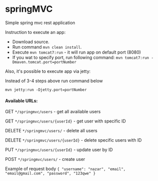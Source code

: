 # springMVC

Simple spring mvc rest application

Instruction to execute an app:
- Download source.
- Run command `mvn clean install`.
- Execute `mvn tomcat7:run` - it will run app on default port (8080) 
- If you wat to specify port, run following command: `mvn tomcat7:run -Dmaven.tomcat.port=portNumber`

Also, it's possible to execute app via jetty:

Instead of 3-4 steps  above run command below

`mvn jetty:run -Djetty.port=portNumber`

#### Available URLs:

GET `*/springmvc/users` - get all available users

GET `*/springmvc/users/{userId}` - get user with specific ID

DELETE `*/springmvc/users/` - delete all users

DELETE `*/springmvc/users/{userId}` - delete specific users with ID

PUT `*/springmvc/users/{userId}` - update user by ID

POST `*/springmvc/users/` - create user 

Example of request body
`
{
 "username": "nazar",
 "email", "email@gmail.com",
 "password", "123qwe"
}
`
